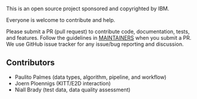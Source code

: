 
This is an open source project sponsored and copyrighted by IBM. 

Everyone is welcome to contribute and help.

Please submit a PR (pull request) to contribute code, documentation, tests, and features. 
Follow the guidelines in [MAINTAINERS](MAINTAINERS.md) when you submit a PR. 
We use GitHub issue tracker for any issue/bug reporting and discussion.

## Contributors
- Paulito Palmes (data types, algorithm, pipeline, and workflow)
- Joern Ploennigs (KITT/E2D interaction)
- Niall Brady (test data, data quality assessment)
